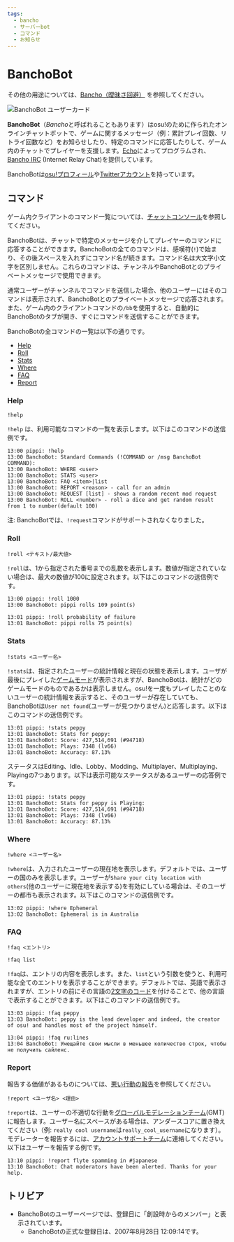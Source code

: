```yaml
---
tags:
  - bancho
  - サーバーbot
  - コマンド
  - お知らせ
---
```


# BanchoBot

その他の用途については、[Bancho（曖昧さ回避）](/wiki/Disambiguation/Bancho) を参照してください。

![BanchoBot ユーザーカード](img/BanchoBot.jpg "BanchoBot ユーザーカード")

**BanchoBot**（*Bancho*と呼ばれることもあります）はosu!のために作られたオンラインチャットボットで、ゲームに関するメッセージ（例：累計プレイ回数、リトライ回数など）をお知らせしたり、特定のコマンドに応答したりして、ゲーム内のチャットでプレイヤーを支援します。[Echo](https://osu.ppy.sh/users/431)によってプログラムされ、[Bancho IRC](/wiki/Community/Internet_Relay_Chat) (Internet Relay Chat)を提供しています。

BanchoBotは[osu!プロフィール](https://osu.ppy.sh/users/3)や[Twitterアカウント](https://twitter.com/banchoboat)を持っています。

## コマンド

ゲーム内クライアントのコマンド一覧については、[チャットコンソール](/wiki/Client/Interface/Chat_console#コマンド一覧)を参照してください。

BanchoBotは、チャットで特定のメッセージを介してプレイヤーのコマンドに応答することができます。BanchoBotの全てのコマンドは、感嘆符(`!`)で始まり、その後スペースを入れずにコマンド名が続きます。コマンド名は大文字小文字を区別しません。これらのコマンドは、チャンネルやBanchoBotとのプライベートメッセージで使用できます。

通常ユーザーがチャンネルでコマンドを送信した場合、他のユーザーにはそのコマンドは表示されず、BanchoBotとのプライベートメッセージで応答されます。また、ゲーム内のクライアントコマンドの`/bb`を使用すると、自動的にBanchoBotのタブが開き、すぐにコマンドを送信することができます。

BanchoBotの全コマンドの一覧は以下の通りです。

- [Help](#help)
- [Roll](#roll)
- [Stats](#stats)
- [Where](#where)
- [FAQ](#faq)
- [Report](#report)

### Help

```
!help
```

`!help` は、利用可能なコマンドの一覧を表示します。以下はこのコマンドの送信例です。

```
13:00 pippi: !help
13:00 BanchoBot: Standard Commands (!COMMAND or /msg BanchoBot COMMAND):
13:00 BanchoBot: WHERE <user>
13:00 BanchoBot: STATS <user>
13:00 BanchoBot: FAQ <item>|list
13:00 BanchoBot: REPORT <reason> - call for an admin
13:00 BanchoBot: REQUEST [list] - shows a random recent mod request
13:00 BanchoBot: ROLL <number> - roll a dice and get random result from 1 to number(default 100)
```

<!-- 記事の編集者へ 上記の送信例は正確なものを反映させてください。 -->

注: BanchoBotでは、`!request`コマンドがサポートされなくなりました。

### Roll

```
!roll <テキスト/最大値>
```

`!roll`は、1から指定された番号までの乱数を表示します。数値が指定されていない場合は、最大の数値が100に設定されます。以下はこのコマンドの送信例です。

```
13:00 pippi: !roll 1000
13:00 BanchoBot: pippi rolls 109 point(s)
```

```
13:01 pippi: !roll probability of failure
13:01 BanchoBot: pippi rolls 75 point(s)
```

### Stats

```
!stats <ユーザー名>
```

`!stats`は、指定されたユーザーの統計情報と現在の状態を表示します。ユーザが最後にプレイした[ゲームモード](/wiki/Game_mode)が表示されますが、BanchoBotは、統計がどのゲームモードのものであるかは表示しません。osu!を一度もプレイしたことのないユーザーの統計情報を表示すると、そのユーザーが存在していても、BanchoBotは`User not found`(ユーザーが見つかりません)と応答します。以下はこのコマンドの送信例です。

```
13:01 pippi: !stats peppy
13:01 BanchoBot: Stats for peppy:
13:01 BanchoBot: Score: 427,514,691 (#94718)
13:01 BanchoBot: Plays: 7348 (lv66)
13:01 BanchoBot: Accuracy: 87.13%
```

ステータスはEditing、Idle、Lobby、Modding、Multiplayer、Multiplaying、Playingの7つあります。以下は表示可能なステータスがあるユーザーの応答例です。

```
13:01 pippi: !stats peppy
13:01 BanchoBot: Stats for peppy is Playing:
13:01 BanchoBot: Score: 427,514,691 (#94718)
13:01 BanchoBot: Plays: 7348 (lv66)
13:01 BanchoBot: Accuracy: 87.13%
```

### Where

```
!where <ユーザー名>
```

`!where`は、入力されたユーザーの現在地を表示します。デフォルトでは、ユーザーの国のみを表示します。ユーザーが`Share your city location with others`(他のユーザーに現在地を表示する)を有効にしている場合は、そのユーザーの都市も表示されます。以下はこのコマンドの送信例です。

```
13:02 pippi: !where Ephemeral
13:02 BanchoBot: Ephemeral is in Australia
```

### FAQ

```
!faq <エントリ>
```

```
!faq list
```

`!faq`は、エントリの内容を表示します。また、`list`という引数を使うと、利用可能な全てのエントリを表示することができます。デフォルトでは、英語で表示されますが、エントリの前にその言語の[2文字のコード](/wiki/Article_styling_criteria/Formatting#locales)を付けることで、他の言語で表示することができます。以下はこのコマンドの送信例です。

```
13:03 pippi: !faq peppy
13:03 BanchoBot: peppy is the lead developer and indeed, the creator of osu! and handles most of the project himself.
```

```
13:04 pippi: !faq ru:lines
13:04 BanchoBot: Умещайте свои мысли в меньшее количество строк, чтобы не получить сайленс.
```

### Report

報告する価値があるものについては、[悪い行動の報告](/wiki/Reporting_bad_behaviour)を参照してください。

```
!report <ユーザ名> <理由>
```

`!report`は、ユーザーの不適切な行動を[グローバルモデレーションチーム](/wiki/People/The_Team/Global_Moderation_Team)(GMT)に報告します。ユーザー名にスペースがある場合は、アンダースコアに置き換えてください（例: `really cool username`は`really_cool_username`になります）。モデレーターを報告するには、[アカウントサポートチーム](/wiki/People/The_Team/Account_support_team#support@ppy.sh)に連絡してください。以下はユーザーを報告する例です。

```
13:10 pippi: !report flyte spamming in #japanese
13:10 BanchoBot: Chat moderators have been alerted. Thanks for your help.
```

## トリビア

- BanchoBotのユーザーページでは、登録日に「創設時からのメンバー」と表示されています。
  - BanchoBotの正式な登録日は、2007年8月28日 12:09:14です。
